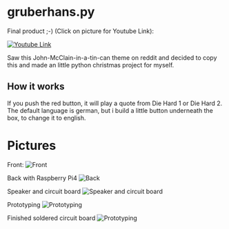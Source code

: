# gruberhans.py

Final product ;-) (Click on picture for Youtube Link):

[![Youtube Link](https://i9.ytimg.com/vi/mD7L4wmEnmU/mq3.jpg?sqp=CIqhhPAF&rs=AOn4CLAKNfx0Xu3YKDOb_2rSLSjGlCXdqA)](https://youtu.be/mD7L4wmEnmU)


Saw this John-McClain-in-a-tin-can theme on reddit and decided to copy this and made an little python christmas project for myself.

## How it works

If you push the red button, it will play a quote from Die Hard 1 or Die Hard 2. 
The default language is german, but i build a little button underneath the box, to change it to english.

# Pictures
Front:
![Front](https://i.imgur.com/7LEUSG6.jpg)

Back with Raspberry Pi4
![Back](https://i.imgur.com/gLqisrt.jpg)

Speaker and circuit board
![Speaker and circuit board](https://i.imgur.com/xeKeLO5.jpg)

Prototyping
![Prototyping](https://i.imgur.com/JuEToo7.jpg)

Finished soldered circuit board
![Prototyping](https://i.imgur.com/FMn0ufo.jpg)
